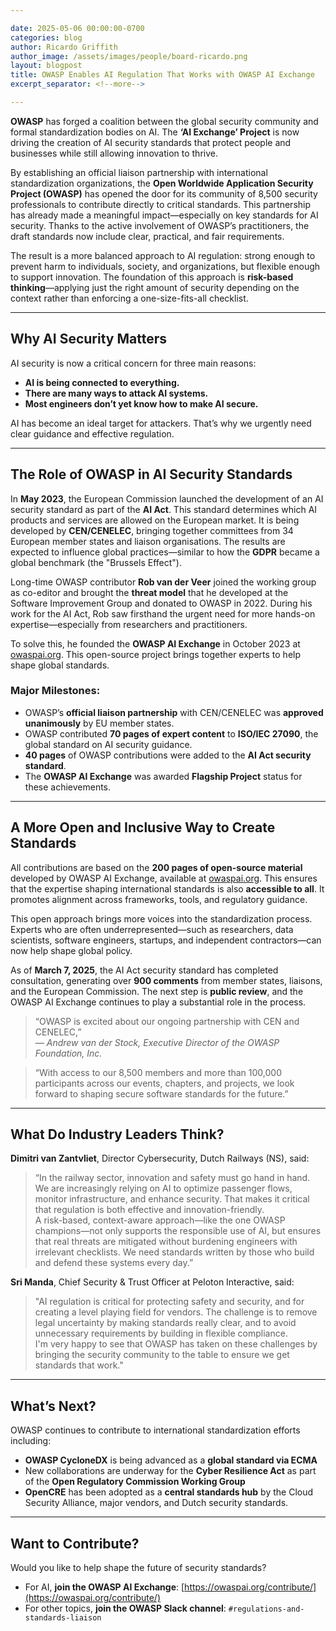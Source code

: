 ```yaml
---

date: 2025-05-06 00:00:00-0700
categories: blog
author: Ricardo Griffith
author_image: /assets/images/people/board-ricardo.png
layout: blogpost
title: OWASP Enables AI Regulation That Works with OWASP AI Exchange
excerpt_separator: <!--more-->

---
```


**OWASP** has forged a coalition between the global security community and formal standardization bodies on AI. The **‘AI Exchange’ Project** is now driving the creation of AI security standards that protect people and businesses while still allowing innovation to thrive.

<!--more-->

By establishing an official liaison partnership with international standardization organizations, the **Open Worldwide Application Security Project (OWASP)** has opened the door for its community of 8,500 security professionals to contribute directly to critical standards. This partnership has already made a meaningful impact—especially on key standards for AI security. Thanks to the active involvement of OWASP’s practitioners, the draft standards now include clear, practical, and fair requirements.

The result is a more balanced approach to AI regulation: strong enough to prevent harm to individuals, society, and organizations, but flexible enough to support innovation. The foundation of this approach is **risk-based thinking**—applying just the right amount of security depending on the context rather than enforcing a one-size-fits-all checklist.

---

## Why AI Security Matters

AI security is now a critical concern for three main reasons:

- **AI is being connected to everything.**
- **There are many ways to attack AI systems.**
- **Most engineers don’t yet know how to make AI secure.**

AI has become an ideal target for attackers. That’s why we urgently need clear guidance and effective regulation.

---

## The Role of OWASP in AI Security Standards

In **May 2023**, the European Commission launched the development of an AI security standard as part of the **AI Act**. This standard determines which AI products and services are allowed on the European market. It is being developed by **CEN/CENELEC**, bringing together committees from 34 European member states and liaison organisations. The results are expected to influence global practices—similar to how the **GDPR** became a global benchmark (the "Brussels Effect").

Long-time OWASP contributor **Rob van der Veer** joined the working group as co-editor and brought the **threat model** that he developed at the Software Improvement Group and donated to OWASP in 2022. During his work for the AI Act, Rob saw firsthand the urgent need for more hands-on expertise—especially from researchers and practitioners.

To solve this, he founded the **OWASP AI Exchange** in October 2023 at [owaspai.org](https://owaspai.org). This open-source project brings together experts to help shape global standards.

### Major Milestones:

- OWASP’s **official liaison partnership** with CEN/CENELEC was **approved unanimously** by EU member states.
- OWASP contributed **70 pages of expert content** to **ISO/IEC 27090**, the global standard on AI security guidance.
- **40 pages** of OWASP contributions were added to the **AI Act security standard**.
- The **OWASP AI Exchange** was awarded **Flagship Project** status for these achievements.

---

## A More Open and Inclusive Way to Create Standards

All contributions are based on the **200 pages of open-source material** developed by OWASP AI Exchange, available at [owaspai.org](https://owaspai.org). This ensures that the expertise shaping international standards is also **accessible to all**. It promotes alignment across frameworks, tools, and regulatory guidance.

This open approach brings more voices into the standardization process. Experts who are often underrepresented—such as researchers, data scientists, software engineers, startups, and independent contractors—can now help shape global policy.

As of **March 7, 2025**, the AI Act security standard has completed consultation, generating over **900 comments** from member states, liaisons, and the European Commission. The next step is **public review**, and the OWASP AI Exchange continues to play a substantial role in the process.

> “OWASP is excited about our ongoing partnership with CEN and CENELEC,”  
> — *Andrew van der Stock, Executive Director of the OWASP Foundation, Inc.*

> “With access to our 8,500 members and more than 100,000 participants across our events, chapters, and projects, we look forward to shaping secure software standards for the future.”

---

## What Do Industry Leaders Think?

**Dimitri van Zantvliet**, Director Cybersecurity, Dutch Railways (NS), said:

> “In the railway sector, innovation and safety must go hand in hand. We are increasingly relying on AI to optimize passenger flows, monitor infrastructure, and enhance security. That makes it critical that regulation is both effective and innovation-friendly.  
> A risk-based, context-aware approach—like the one OWASP champions—not only supports the responsible use of AI, but ensures that real threats are mitigated without burdening engineers with irrelevant checklists. We need standards written by those who build and defend these systems every day.”

**Sri Manda**, Chief Security & Trust Officer at Peloton Interactive, said:

> "AI regulation is critical for protecting safety and security, and for creating a level playing field for vendors. The challenge is to remove legal uncertainty by making standards really clear, and to avoid unnecessary requirements by building in flexible compliance.  
> I'm very happy to see that OWASP has taken on these challenges by bringing the security community to the table to ensure we get standards that work."

---

## What’s Next?

OWASP continues to contribute to international standardization efforts including:

- **OWASP CycloneDX** is being advanced as a **global standard via ECMA**
- New collaborations are underway for the **Cyber Resilience Act** as part of the **Open Regulatory Commission Working Group**
- **OpenCRE** has been adopted as a **central standards hub** by the Cloud Security Alliance, major vendors, and Dutch security standards.

---

## Want to Contribute?

Would you like to help shape the future of security standards?

- For AI, **join the OWASP AI Exchange**: [https://owaspai.org/contribute/](https://owaspai.org/contribute/)
- For other topics, **join the OWASP Slack channel**: `#regulations-and-standards-liaison`
